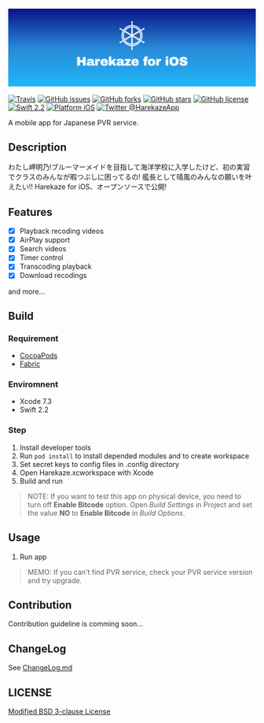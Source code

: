 ![Harekaze for iOS](.github/banner.png)

[![Travis](https://img.shields.io/travis/Harekaze/Harekaze-iOS.svg?maxAge=2592000&style=flat-square)](https://travis-ci.org/Harekaze/Harekaze-iOS)
[![GitHub issues](https://img.shields.io/github/issues/Harekaze/Harekaze-iOS.svg?style=flat-square)](https://github.com/Harekaze/Harekaze-iOS/issues)
[![GitHub forks](https://img.shields.io/github/forks/Harekaze/Harekaze-iOS.svg?style=flat-square)](https://github.com/Harekaze/Harekaze-iOS/network)
[![GitHub stars](https://img.shields.io/github/stars/Harekaze/Harekaze-iOS.svg?style=flat-square)](https://github.com/Harekaze/Harekaze-iOS/stargazers)
[![GitHub license](https://img.shields.io/badge/license-New%20BSD-blue.svg?style=flat-square)](https://raw.githubusercontent.com/Harekaze/Harekaze-iOS/master/LICENSE.md)
[![Swift 2.2](https://img.shields.io/badge/swift-2.2-orange.svg?style=flat-square)](https://developer.apple.com/swift/)
[![Platform iOS](https://img.shields.io/badge/platform-ios-lightgrey.svg?style=flat-square)](https://developer.apple.com/ios/)
[![Twitter @HarekazeApp](https://img.shields.io/badge/twitter-@HarekazeApp-1FB7F7.svg?style=flat-square)](https://twitter.com/HarekazeApp)

A mobile app for Japanese PVR service.

## Description
わたし岬明乃!ブルーマーメイドを目指して海洋学校に入学したけど、初の実習でクラスのみんなが暇つぶしに困ってるの!
艦長として晴風のみんなの願いを叶えたい!! Harekaze for iOS、オープンソースで公開! 

## Features
- [x] Playback recoding videos
- [x] AirPlay support
- [x] Search videos 
- [x] Timer control
- [x] Transcoding playback
- [x] Download recodings

and more... 


## Build
### Requirement
- [CocoaPods](https://cocoapods.org)
- [Fabric](https://get.fabric.io/)

### Enviromnent
- Xcode 7.3
- Swift 2.2

### Step
1. Install developer tools
2. Run `pod install` to install depended modules and to create workspace
3. Set secret keys to config files in .config directory
4. Open Harekaze.xcworkspace with Xcode
5. Build and run

> NOTE: If you want to test this app on physical device, you need to turn off **Enable Bitcode** option.
Open _Build Settings_ in Project and set the value **NO** to **Enable Bitcode** in _Build Options_.

## Usage
1. Run app

> MEMO: If you can't find PVR service, check your PVR service version and try upgrade.

## Contribution
Contribution guideline is comming soon...

## ChangeLog
See [ChangeLog.md](ChangeLog.md)

## LICENSE
[Modified BSD 3-clause License](LICENSE.md)
